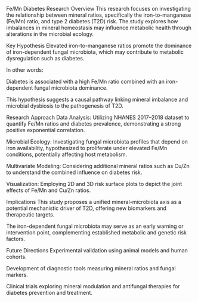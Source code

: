 Fe/Mn Diabetes Research
Overview
This research focuses on investigating the relationship between mineral ratios, specifically the iron-to-manganese (Fe/Mn) ratio, and type 2 diabetes (T2D) risk. The study explores how imbalances in mineral homeostasis may influence metabolic health through alterations in the microbial ecology.

Key Hypothesis
Elevated iron-to-manganese ratios promote the dominance of iron-dependent fungal microbiota, which may contribute to metabolic dysregulation such as diabetes.

In other words:

Diabetes is associated with a high Fe/Mn ratio combined with an iron-dependent fungal microbiota dominance.

This hypothesis suggests a causal pathway linking mineral imbalance and microbial dysbiosis to the pathogenesis of T2D.

Research Approach
Data Analysis:
Utilizing NHANES 2017–2018 dataset to quantify Fe/Mn ratios and diabetes prevalence, demonstrating a strong positive exponential correlation.

Microbial Ecology:
Investigating fungal microbiota profiles that depend on iron availability, hypothesized to proliferate under elevated Fe/Mn conditions, potentially affecting host metabolism.

Multivariate Modeling:
Considering additional mineral ratios such as Cu/Zn to understand the combined influence on diabetes risk.

Visualization:
Employing 2D and 3D risk surface plots to depict the joint effects of Fe/Mn and Cu/Zn ratios.

Implications
This study proposes a unified mineral-microbiota axis as a potential mechanistic driver of T2D, offering new biomarkers and therapeutic targets.

The iron-dependent fungal microbiota may serve as an early warning or intervention point, complementing established metabolic and genetic risk factors.

Future Directions
Experimental validation using animal models and human cohorts.

Development of diagnostic tools measuring mineral ratios and fungal markers.

Clinical trials exploring mineral modulation and antifungal therapies for diabetes prevention and treatment.


